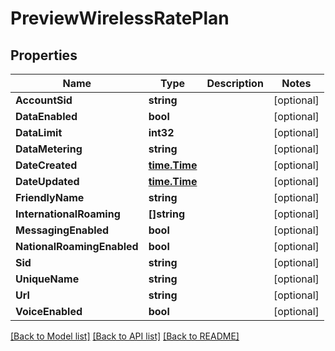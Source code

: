 # PreviewWirelessRatePlan

## Properties

Name | Type | Description | Notes
------------ | ------------- | ------------- | -------------
**AccountSid** | **string** |  | [optional] 
**DataEnabled** | **bool** |  | [optional] 
**DataLimit** | **int32** |  | [optional] 
**DataMetering** | **string** |  | [optional] 
**DateCreated** | [**time.Time**](time.Time.md) |  | [optional] 
**DateUpdated** | [**time.Time**](time.Time.md) |  | [optional] 
**FriendlyName** | **string** |  | [optional] 
**InternationalRoaming** | **[]string** |  | [optional] 
**MessagingEnabled** | **bool** |  | [optional] 
**NationalRoamingEnabled** | **bool** |  | [optional] 
**Sid** | **string** |  | [optional] 
**UniqueName** | **string** |  | [optional] 
**Url** | **string** |  | [optional] 
**VoiceEnabled** | **bool** |  | [optional] 

[[Back to Model list]](../README.md#documentation-for-models) [[Back to API list]](../README.md#documentation-for-api-endpoints) [[Back to README]](../README.md)



